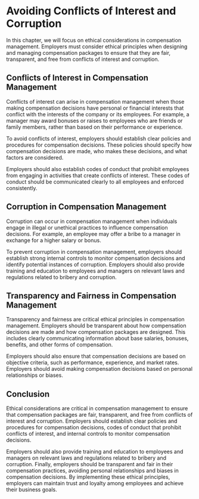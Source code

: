 # Avoiding Conflicts of Interest and Corruption

In this chapter, we will focus on ethical considerations in compensation management. Employers must consider ethical principles when designing and managing compensation packages to ensure that they are fair, transparent, and free from conflicts of interest and corruption.

Conflicts of Interest in Compensation Management
------------------------------------------------

Conflicts of interest can arise in compensation management when those making compensation decisions have personal or financial interests that conflict with the interests of the company or its employees. For example, a manager may award bonuses or raises to employees who are friends or family members, rather than based on their performance or experience.

To avoid conflicts of interest, employers should establish clear policies and procedures for compensation decisions. These policies should specify how compensation decisions are made, who makes these decisions, and what factors are considered.

Employers should also establish codes of conduct that prohibit employees from engaging in activities that create conflicts of interest. These codes of conduct should be communicated clearly to all employees and enforced consistently.

Corruption in Compensation Management
-------------------------------------

Corruption can occur in compensation management when individuals engage in illegal or unethical practices to influence compensation decisions. For example, an employee may offer a bribe to a manager in exchange for a higher salary or bonus.

To prevent corruption in compensation management, employers should establish strong internal controls to monitor compensation decisions and identify potential instances of corruption. Employers should also provide training and education to employees and managers on relevant laws and regulations related to bribery and corruption.

Transparency and Fairness in Compensation Management
----------------------------------------------------

Transparency and fairness are critical ethical principles in compensation management. Employers should be transparent about how compensation decisions are made and how compensation packages are designed. This includes clearly communicating information about base salaries, bonuses, benefits, and other forms of compensation.

Employers should also ensure that compensation decisions are based on objective criteria, such as performance, experience, and market rates. Employers should avoid making compensation decisions based on personal relationships or biases.

Conclusion
----------

Ethical considerations are critical in compensation management to ensure that compensation packages are fair, transparent, and free from conflicts of interest and corruption. Employers should establish clear policies and procedures for compensation decisions, codes of conduct that prohibit conflicts of interest, and internal controls to monitor compensation decisions.

Employers should also provide training and education to employees and managers on relevant laws and regulations related to bribery and corruption. Finally, employers should be transparent and fair in their compensation practices, avoiding personal relationships and biases in compensation decisions. By implementing these ethical principles, employers can maintain trust and loyalty among employees and achieve their business goals.
